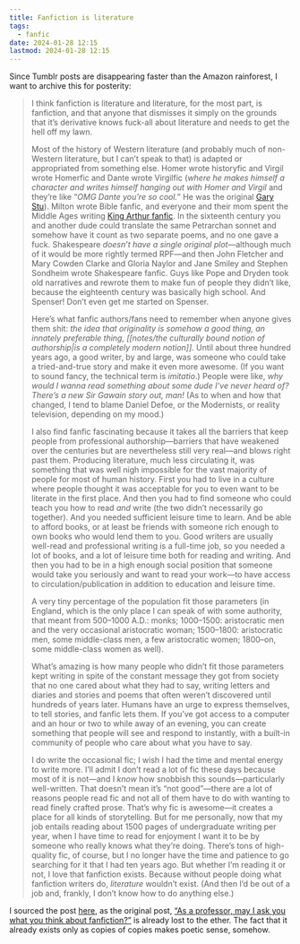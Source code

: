 ```yaml
---
title: Fanfiction is literature
tags:
  - fanfic
date: 2024-01-28 12:15
lastmod: 2024-01-28 12:15
---
```

Since Tumblr posts are disappearing faster than the Amazon rainforest, I want to archive this for posterity: 

> I think fanfiction is literature and literature, for the most part, is fanfiction, and that anyone that dismisses it simply on the grounds that it’s derivative knows fuck-all about literature and needs to get the hell off my lawn.
> 
> Most of the history of Western literature (and probably much of non-Western literature, but I can’t speak to that) is adapted or appropriated from something else. Homer wrote historyfic and Virgil wrote Homerfic and Dante wrote Virgilfic (_where he makes himself a character and writes himself hanging out with Homer and Virgil_ and they’re like “_OMG Dante you’re so cool._” He was the original [Gary Stu](https://fanlore.org/wiki/Mary_Sue)). Milton wrote Bible fanfic, and everyone and their mom spent the Middle Ages writing <a href="/shelves/arthurian/" class="internal-link">King Arthur fanfic</a>. In the sixteenth century you and another dude could translate the same Petrarchan sonnet and somehow have it count as two separate poems, and no one gave a fuck. Shakespeare _doesn’t have a single original plot_—although much of it would be more rightly termed RPF—and then John Fletcher and Mary Cowden Clarke and Gloria Naylor and Jane Smiley and Stephen Sondheim wrote Shakespeare fanfic. Guys like Pope and Dryden took old narratives and rewrote them to make fun of people they didn’t like, because the eighteenth century was basically high school. And Spenser! Don’t even get me started on Spenser.
> 
> Here’s what fanfic authors/fans need to remember when anyone gives them shit: _the idea that originality is somehow a good thing, an innately preferable thing, [[notes/the culturally bound notion of authorship|is a completely modern notion]]._ Until about three hundred years ago, a good writer, by and large, was someone who could take a tried-and-true story and make it even more awesome. (If you want to sound fancy, the technical term is _imitatio_.) People were like, _why would I wanna read something about some dude I’ve never heard of? There’s a new Sir Gawain story out, man!_ (As to when and how that changed, I tend to blame Daniel Defoe, or the Modernists, or reality television, depending on my mood.)
> 
> I also find fanfic fascinating because it takes all the barriers that keep people from professional authorship—barriers that have weakened over the centuries but are nevertheless still very real—and blows right past them. Producing literature, much less circulating it, was something that was well nigh impossible for the vast majority of people for most of human history. First you had to live in a culture where people thought it was acceptable for you to even want to be literate in the first place. And then you had to find someone who could teach you how to read _and_ write (the two didn’t necessarily go together). And you needed sufficient leisure time to learn. And be able to afford books, or at least be friends with someone rich enough to own books who would lend them to you. Good writers are usually well-read and professional writing is a full-time job, so you needed a lot of books, and a lot of leisure time both for reading and writing. And then you had to be in a high enough social position that someone would take you seriously and want to read your work—to have access to circulation/publication in addition to education and leisure time. 
> 
> A very tiny percentage of the population fit those parameters (in England, which is the only place I can speak of with some authority, that meant from 500–1000 A.D.: monks; 1000–1500: aristocratic men and the very occasional aristocratic woman; 1500–1800: aristocratic men, some middle-class men, a few aristocratic women; 1800–on, some middle-class women as well). 
> 
> What’s amazing is how many people who didn’t fit those parameters kept writing in spite of the constant message they got from society that no one cared about what they had to say, writing letters and diaries and stories and poems that often weren’t discovered until hundreds of years later. Humans have an urge to express themselves, to tell stories, and fanfic lets them. If you’ve got access to a computer and an hour or two to while away of an evening, you can create something that people will see and respond to instantly, with a built-in community of people who care about what you have to say. 
> 
> I do write the occasional fic; I wish I had the time and mental energy to write more. I’ll admit I don’t read a lot of fic these days because most of it is not—and I _know_ how snobbish this sounds—particularly well-written. That doesn’t mean it’s “not good”—there are a lot of reasons people read fic and not all of them have to do with wanting to read finely crafted prose. That’s why fic is awesome—it creates a place for all kinds of storytelling. But for me personally, now that my job entails reading about 1500 pages of undergraduate writing per year, when I have time to read for enjoyment I want it to be by someone who really knows what they’re doing. There’s tons of high-quality fic, of course, but I no longer have the time and patience to go searching for it that I had ten years ago. But whether I’m reading it or not, I love that fanfiction exists. Because without people doing what fanfiction writers do, _literature_ wouldn’t exist. (And then I’d be out of a job and, frankly, I don’t know how to do anything else.)

I sourced the post [here](https://allanamayer.tumblr.com/post/73223957387/i-think-fanfiction-is-literature-and-literature), as the original post, [“As a professor, may I ask you what you think about fanfiction?”](http://onlyalittlelion.tumblr.com/post/29097051054/tywinning-asked-you-2012-08-09-03-37-as-a) is already lost to the ether. The fact that it already exists only as copies of copies makes poetic sense, somehow.